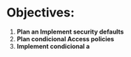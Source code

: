 # Objectives:
1. **Plan an Implement security defaults**
2. **Plan condicional Access policies**
3. **Implement condicional a**